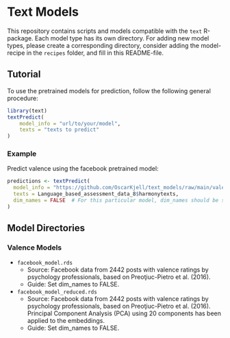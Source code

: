 # Text Models

This repository contains scripts and models compatible with the `text` R-package. Each model type has its own directory. For adding new model types, please create a corresponding directory, consider adding the model-recipe in the `recipes` folder, and fill in this README-file.

## Tutorial
To use the pretrained models for prediction, follow the following general procedure: 
```R
library(text)
textPredict( 
    model_info = "url/to/your/model",
    texts = "texts to predict" 
)
```
### Example
Predict valence using the facebook pretrained model:
```R
predictions <- textPredict(
  model_info = "https://github.com/OscarKjell/text_models/raw/main/valence_models/facebook_model.rds",
  texts = Language_based_assessment_data_8$harmonytexts,
  dim_names = FALSE  # For this particular model, dim_names should be set to FALSE (see Guide, Valence Models).
)
```

## Model Directories

### Valence Models
- `facebook_model.rds`
  - Source: Facebook data from 2442 posts with valence ratings by psychology professionals, based on Preoţiuc-Pietro et al. (2016). 
  - Guide: Set dim_names to FALSE. 
- `facebook_model_reduced.rds`
  - Source: Facebook data from 2442 posts with valence ratings by psychology professionals, based on Preoţiuc-Pietro et al. (2016).   Principal Component Analysis (PCA) using 20 components has been applied to the embeddings. 
  - Guide: Set dim_names to FALSE. 